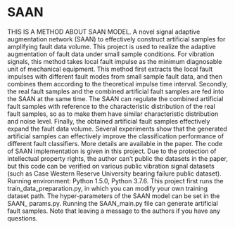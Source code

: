 # SAAN
THIS IS A METHOD ABOUT SAAN MODEL.
A novel signal adaptive augmentation network (SAAN) to effectively construct artificial samples for amplifying fault data volume.
This project is used to realize the adaptive augmentation of fault data under small sample conditions. For vibration signals, this method takes local fault impulse as the minimum diagnosable unit of mechanical equipment. This method first extracts the local fault impulses with different fault modes from small sample fault data, and then combines them according to the theoretical impulse time interval. Secondly, the real fault samples and the combined artificial fault samples are fed into the SAAN at the same time. The SAAN can regulate the combined artificial fault samples with reference to the characteristic distribution of the real fault samples, so as to make them have similar characteristic distribution and noise level. Finally, the obtained artificial fault samples effectively expand the fault data volume. Several experiments show that the generated artificial samples can effectively improve the classification performance of different fault classifiers. More details are available in the paper.
The code of SAAN implementation is given in this project. Due to the protection of intellectual property rights, the author can’t public the datasets in the paper, but this code can be verified on various public vibration signal datasets (such as Case Western Reserve University bearing failure public dataset).
Running environment: Python 1.5.0, Python 3.7.6.
This project first runs the train_data_preparation.py, in which you can modify your own training dataset path.
The hyper-parameters of the SAAN model can be set in the SAAN_ params.py.
Running the SAAN_main.py file can generate artificial fault samples.
Note that leaving a message to the authors if you have any questions.


